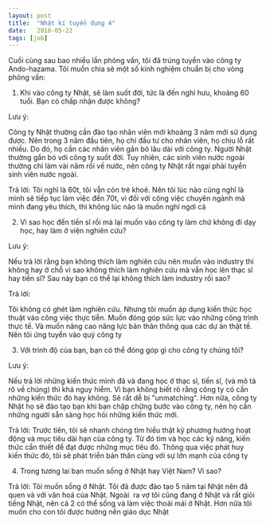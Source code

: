```yaml
---
layout: post
title:  "Nhật kí tuyển dụng 4"
date:   2018-05-22
tags: [job]
---
```


Cuối cùng sau bao nhiều lần phỏng vấn, tôi đã trúng tuyển vào công ty Ando-hazama.
Tôi muốn chia sẽ một số kinh nghiệm chuẩn bị cho vòng phỏng vấn:

1) Khi vào công ty Nhật, sẽ làm suốt đời, tức là đến nghỉ hưu, khoảng 60 tuổi. Bạn có chấp nhận được không?

Lưu ý:

Công ty Nhật thường cần đào tạo nhân viên mới khoảng 3 năm mới sử dụng được. Nên trong 3 năm đầu tiên, họ 
chỉ đầu tư cho nhân viên, họ chịu lỗ rất nhiều. Do đó, họ cần các nhân viên gắn bó lâu dài với công ty. Người
Nhật thường gắn bó với công ty suốt đời. Tuy nhiên, các sinh viên nước ngoài thường chỉ làm vài năm rồi về nước,
nên công ty Nhật rất ngại phải tuyển sinh viên nước ngoài.

Trả lời: Tôi nghĩ là 60t, tôi vẫn còn trẻ khoẻ. Nên tôi lúc nào cũng nghĩ là mình sẽ tiếp tục làm việc đến
70t, vì đối với công việc chuyên ngành mà mình đang yêu thích, thì không lúc nào là muốn nghỉ ngơi cả

2) Vì sao học đến tiến sĩ rồi mà lại muốn vào công ty làm chứ không đi dạy học, hay làm ở viện nghiên cứu?

Lưu ý: 

Nếu trả lời rằng bạn không thích làm nghiên cứu nên muốn vào industry thì không hay ở chỗ vì sao không thích
làm nghiên cứu mà vẫn học lên thạc sĩ hay tiến sĩ? Sau này bạn có thể lại không thích làm industry rồi sao?

Trả lời:

Tôi không có ghét làm nghiên cứu. Nhưng tôi muốn áp dụng kiến thức học thuật vào công việc thực tiễn. Muốn
đóng góp sức lực vào những công trình thực tế. Và muốn nâng cao năng lực bản thân thông qua các dự án thật tế.
Nên tôi ứng tuyển vào quý công ty

3) Với trình độ của bạn, bạn có thể đóng góp gì cho công ty chúng tôi?

Lưu ý:

Nếu trả lời những kiến thức mình đã và đang học ở thạc sĩ, tiến sĩ, (và mô tả rõ về chúng) thì khá nguy hiểm.
Vì bạn không biết rõ rằng công ty có cần những kiến thức đó hay không. Sẽ rất dễ bị "unmatching". Hơn nữa, 
công ty Nhật họ sẽ đào tạo bạn khi bạn chập chững bước vào công ty, nên họ cần những người sẵn sàng học hỏi 
những kiến thức mới.

Trả lời:
Trước tiên, tôi sẽ nhanh chóng tìm hiểu thật kỹ phương hướng hoạt động và mục tiêu dài hạn của công ty.
Từ đó tìm và học các kỹ năng, kiến thức cần thiết để đạt được những mục tiêu đó. Thông qua việc phát huy kiến thức đó, 
tôi sẽ phát triển bản thân cùng với sự lớn mạnh của công ty

4) Trong tương lai bạn muốn sống ở Nhật hay Việt Nam? Vì sao?

Trả lời:
Tôi muốn sống ở Nhật. Tôi đã được đào tạo 5 năm tại Nhật nên đã quen và  với văn hoá của Nhật. Ngoài  ra 
vợ tôi cũng đang ở Nhật và rất giỏi tiếng Nhật, nên cả 2 có thể sống và làm việc thoải mái ở Nhật. Hơn nữa tôi muốn
cho con tôi được hưởng nền giáo dục Nhật 
